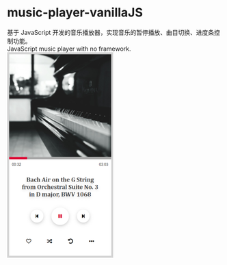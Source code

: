 # music-player-vanillaJS
基于 JavaScript 开发的音乐播放器，实现音乐的暂停播放、曲目切换、进度条控制功能。<br>
JavaScript music player with no framework.<br>
![image text](
https://github.com/timedecay/music-player-vanillaJS/blob/main/image/screenshot.png)
